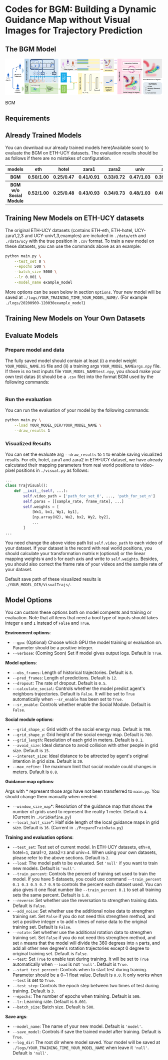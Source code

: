<!--
 * @Author: ConghaoWong
 * @Date: 2019-12-20 09:37:18
 * @LastEditors: Conghao Wong
 * @LastEditTime: 2020-09-09 15:17:22
 * @Description: file contentz
 -->

# Codes for BGM: Building a Dynamic Guidance Map without Visual Images for Trajectory Prediction

## The BGM Model

<div align='center'><img src="./figures/overview.png"></img></div>

BGM

## Requirements

## Already Trained Models

You can download our already trained models here(Available soon) to evaluate the BGM on ETH-UCY datasets.
The evaluation results should be as follows if there are no mistakes of configuration.

<div align='center'>
<table>
    <thead>
        <tr>
            <th>models</th>
            <th>eth</th>
            <th>hotel</th>
            <th>zara1</th>
            <th>zara2</th>
            <th>univ</th>
            <th>avg</th>
        </tr>
    </thead>
    <tbody>
        <tr>
            <th>BGM</th>
            <th>0.50/1.00</th><th>0.25/0.47</th><th>0.41/0.91</th><th>0.33/0.72</th><th>0.47/1.03</th><th>0.39/0.82
        </tr>
        <tr>
            <th>BGM w/o Social Module</th><th>0.52/1.00</th><th>0.25/0.48</th><th>0.43/0.93</th><th>0.34/0.73</th><th>0.48/1.03</th><th>0.40/0.83
        </tr>
    </tbody>
</table>
</div>

## Training New Models on ETH-UCY datasets

The original  ETH-UCY datasets (contains ETH-eth, ETH-hotel, UCY-zara1,2,3 and UCY-univ1,3,examples) are included in `./data/eth` and `./data/ucy` with the true position in `.csv` format.
To train a new model on these datasets, you can use the commands above as an example:

```bash
python main.py \
    --test_set 0 \
    --epochs 500 \
    --batch_size 5000 \
    --lr 0.001 \
    --model_name example_model
```

More options can be seen below in section `Options`.
Your new model will be saved at `./logs/YOUR_TRAINING_TIME_YOUR_MODEL_NAME/`.
(For example `./logs/20200909-120030example_model`)

## Training New Models on Your Own Datasets

## Evaluate Models

### Prepare model and data

The fully saved model should contain at least (i) a model weight `YOUR_MODEL_NAME.h5` file and (ii) a training args `YOUR_MODEL_NAMEargs.npy` file.
If there is no test inputs file `YOUR_MODEL_NAMEtest.npy`, you shoud make your own test datas (it should be a `.csv` file) into the format BGM used by the following commands:

```bash

```

### Run the evaluation

You can run the evaluation of your model by the following commands:

```bash
python main.py \
    --load YOUR_MODEL_DIR/YOUR_MODEL_NAME \
    --draw_results 1
```

### Visualized Results

You can set the evaluate arg `--draw_results` to `1` to enable saving visualized results.
For eth, hotel, zara1 and zara2 in ETH-UCY dataset, we have already calcutated their mapping parameters from real world positions to video-pixel positions in `./visual.py` as follows:

```python
...
class TrajVisual():
    def __init__(self, ...):
        self.video_path = ['path_for_set_0', ..., 'path_for_set_n']
        self.paras = [[sample_rate, frame_rate], ...]
        self.weights = [
            [Wx1, bx1, Wy1, by1],
            [np.array(H2), Wx2, bx2, Wy2, by2],
            ...
        ]
...
```

You need change the above video path list `self.video_path` to each video of your dataset.
If your dataset is the record with real world positions, you should calculate your transformation matrix `H` (optional) or the linear mapping weights `W` and `b` for each axis and write to `self.weights`.
Besides, you should also correct the frame rate of your videos and the sample rate of your dataset.

Default save path of these visualized results is `./YOUR_MODEL_DIR/VisualTrajs/`.

## Model Options

You can custom these options both on model compents and training or evaluation.
Note that all items that need a bool type of inputs should takes integer `0` and `1` instead of `False` and `True`. 

**Environment options**:

- `--gpu`:
(Optional) Choose which GPU the model training or evaluation on.
Parameter should be a positive integer.
- `--verbose`:
(Coming Soon) Set if model gives output logs.
Default is `True`.

**Model options**:

- `--obs_frames`:
Length of historical trajectories.
Default is `8`.
- `--pred_frames`:
Length of predictions.
Default is `12`.
- `--dropout`:
The rate of dropout.
Default is `0.5`.
- `--calculate_social`:
Controls whether the model predict agent's neighbors trajectories.
Default is `False`.
It will be set to `True` automatically when `--sr_enable` has been set to `True`.
- `--sr_enable`:
Controls whether enable the Social Module.
Default is `False`.

**Social module options**:

- `--grid_shape_x`:
Grid width of the social energy map.
Default is `700`.
- `--grid_shape_y`:
Grid height of the social energy map.
Default is `700`.
- `--grid_length`:
Resolution of each grid in meters.
Default is `0.1`.
- `--avoid_size`:
Ideal distance to avoid collision with other people in grid size.
Default is `15`.
- `--interest_size`:
Ideal distance to be attrected by agent's original intention in grid size.
Default is `20`.
- `--max_refine`:
The maximum limit that social module could changes in meters.
Dufault is `0.8`.

**Guidance map options**:

Args with * represent those args have not been transferred to `main.py`.
You should change them manually when needed.

- `--window_size_map`*:
Resolution of the guidance map that shows the number of grids used to represent the reality 1 meter.
Default is `4`.
(Current in `./GridRefine.py`)
- `--local_half_size`*:
Half side length of the local guidance maps in grid size.
Default is `16`.
(Current in `./PrepareTrainData.py`)

**Training and evaluation options**:

- `--test_set`:
Test set of current model.
In ETH-UCY datasets, eth=`0`, hotel=`1`, zara1=`2`, zara2=`3` and univ=`4`.
When using your own datasets, please refer to the above sections.
Default is `2`.
- `--load`:
The model path to be evaluated.
Set `'null'` if you want to train new models.
Default is `'null'`.
- `--train_percent`:
Controls the percent of training set used to train the model.
If you have 5 datasets, you could use command `--train_percent 0.1 0.3 0.5 0.7 0.9` to controls the percent each dataset used.
You can also gives it one float number like `--train_percent 0.1` to set all training sets the same percent.
Default is `1.0`.
- `--reverse`:
Set whether use the reversation to strengthen training data.
Default is `False`.
- `--add_noise`:
Set whether use the additional noise data to strengthen training set.
Set `False` if you do not need this strengthen method, and set a positive integer `n` to add `n` times of noise data to the original training set.
Default is `False`.
- `--rotate`:
Set whether use the additional rotation data to strengthen training set.
Set `False` if you do not need this strengthen method, and set `n` means that the model will divide the 360 degrees into `n` parts, and add all other new degree's rotation trajectories except 0 degree to original training set.
Default is `False`.
- `--test`:
Set `True` to enable test during training.
It will be set to `True` automatically when `--load` is not `'null'`.
Default is `True`.
- `--start_test_percent`:
Controls when to start test during training.
Parameter should be a 0~1 float value.
Default is `0.0`.
It only works when `--test` is set to `True`.
- `--test_step`:
Controls the epoch step between two times of test during training.
Default is `3`.
- `--epochs`:
The number of epochs when training.
Default is `500`.
- `--lr`:
Learning rate.
Default is `0.001`.
- `--batch_size`:
Batch size.
Default is `500`.

**Save args**:

- `--model_name`:
The name of your new model.
Default is `'model'`.
- `--save_model`:
Controls if save the trained model after training.
Default is `True`.
- `--log_dir`:
The root dir where model saved.
Your model will be saved at `./logs/YOUR_TRAINING_TIME_YOUR_MODEL_NAME` when leave it `'null'`.
Default is `'null'`.
